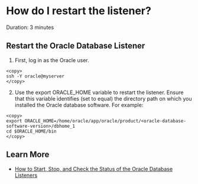 # How do I restart the listener?
Duration: 3 minutes

## Restart the Oracle Database Listener

1. First, log in as the Oracle user.

  ```
  <copy>
  ssh -Y oracle@myserver
  </copy>
  ```

2. Use the export ORACLE_HOME variable to restart the listener. Ensure that this variable identifies (set to equal) the directory path on which you installed the Oracle database software. For example:
  ```
  <copy>
  export ORACLE_HOME=/home/oracle/app/oracle/product/<oracle-database-software-version>/dbhome_1
cd $ORACLE_HOME/bin
  </copy>
  ```

## Learn More

* [How to Start, Stop, and Check the Status of the Oracle Database Listeners](https://docs.oracle.com/cd/E97665_01/html/rpm_81_installation_12c/GUID-21D99D16-AAB3-4AF0-A942-26C78D73AB89.htm)

